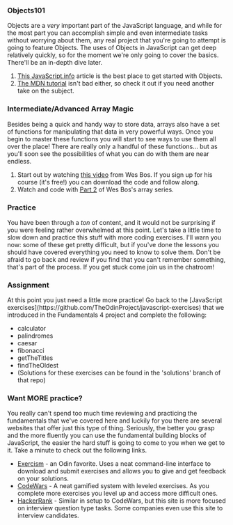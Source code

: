 ### Objects101

Objects are a _very_ important part of the JavaScript language, and while for the most part you can accomplish simple and even intermediate tasks without worrying about them, any real project that you're going to attempt is going to feature Objects.  The uses of Objects in JavaScript can get deep relatively quickly, so for the moment we're only going to cover the basics.  There'll be an in-depth dive later.

1. [This JavaScript.info](http://javascript.info/object) article is the best place to get started with Objects.
2. [The MDN tutorial](https://developer.mozilla.org/en-US/docs/Learn/JavaScript/Objects/Basics) isn't bad either, so check it out if you need another take on the subject.

### Intermediate/Advanced Array Magic

Besides being a quick and handy way to store data, arrays also have a set of functions for manipulating that data in very powerful ways.  Once you begin to master these functions you will start to see ways to use them all over the place! There are really only a handful of these functions... but as you'll soon see the possibilities of what you can do with them are near endless.

1. Start out by watching [this video](https://www.youtube.com/watch?v=HB1ZC7czKRs) from Wes Bos.  If you sign up for his course \(it's free!\) you can download the code and follow along.
2. Watch and code with [Part 2](https://www.youtube.com/watch?v=QNmRfyNg1lw) of Wes Bos's array series.

### Practice

You have been through a _ton_ of content, and it would not be surprising if you were feeling rather overwhelmed at this point.  Let's take a little time to slow down and practice this stuff with more coding exercises.  I'll warn you now: some of these get pretty difficult, but if you've done the lessons you should have covered everything you need to know to solve them.  Don't be afraid to go back and review if you find that you can't remember something, that's part of the process.  If you get stuck come join us in the chatroom!

### Assignment

<div class="lesson-content__panel" markdown="1">
At this point you just need a little more practice!  Go back to the [JavaScript exercises](https://github.com/TheOdinProject/javascript-exercises) that we introduced in the Fundamentals 4 project and complete the following:

- calculator
- palindromes
- caesar
- fibonacci
- getTheTitles
- findTheOldest
- (Solutions for these exercises can be found in the 'solutions' branch of that repo)
</div>

###  Want MORE practice?

You really can't spend too much time reviewing and practicing the fundamentals that we've covered here and luckily for you there are several websites that offer just this type of thing. Seriously, the better you grasp and the more fluently you can use the fundamental building blocks of JavaScript, the easier the hard stuff is going to come to you when we get to it.  Take a minute to check out the following links.

- [Exercism](http://exercism.io/) - an Odin favorite.  Uses a neat command-line interface to download and submit exercises and allows you to give and get feedback on your solutions.
- [CodeWars](https://www.codewars.com/) - A neat gamified system with leveled exercises.  As you complete more exercises you level up and access more difficult ones.
- [HackerRank](https://www.hackerrank.com/) - Similar in setup to CodeWars, but this site is more focused on interview question type tasks.  Some companies even use this site to interview candidates.
